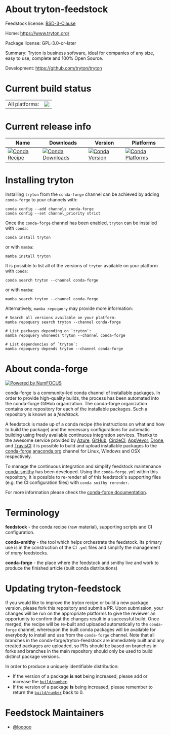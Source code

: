 About tryton-feedstock
======================

Feedstock license: [BSD-3-Clause](https://github.com/conda-forge/tryton-feedstock/blob/main/LICENSE.txt)

Home: https://www.tryton.org/

Package license: GPL-3.0-or-later

Summary: Tryton is business software, ideal for companies of any size, easy to use, complete and 100% Open Source.

Development: https://github.com/tryton/tryton

Current build status
====================


<table><tr><td>All platforms:</td>
    <td>
      <a href="https://dev.azure.com/conda-forge/feedstock-builds/_build/latest?definitionId=24524&branchName=main">
        <img src="https://dev.azure.com/conda-forge/feedstock-builds/_apis/build/status/tryton-feedstock?branchName=main">
      </a>
    </td>
  </tr>
</table>

Current release info
====================

| Name | Downloads | Version | Platforms |
| --- | --- | --- | --- |
| [![Conda Recipe](https://img.shields.io/badge/recipe-tryton-green.svg)](https://anaconda.org/conda-forge/tryton) | [![Conda Downloads](https://img.shields.io/conda/dn/conda-forge/tryton.svg)](https://anaconda.org/conda-forge/tryton) | [![Conda Version](https://img.shields.io/conda/vn/conda-forge/tryton.svg)](https://anaconda.org/conda-forge/tryton) | [![Conda Platforms](https://img.shields.io/conda/pn/conda-forge/tryton.svg)](https://anaconda.org/conda-forge/tryton) |

Installing tryton
=================

Installing `tryton` from the `conda-forge` channel can be achieved by adding `conda-forge` to your channels with:

```
conda config --add channels conda-forge
conda config --set channel_priority strict
```

Once the `conda-forge` channel has been enabled, `tryton` can be installed with `conda`:

```
conda install tryton
```

or with `mamba`:

```
mamba install tryton
```

It is possible to list all of the versions of `tryton` available on your platform with `conda`:

```
conda search tryton --channel conda-forge
```

or with `mamba`:

```
mamba search tryton --channel conda-forge
```

Alternatively, `mamba repoquery` may provide more information:

```
# Search all versions available on your platform:
mamba repoquery search tryton --channel conda-forge

# List packages depending on `tryton`:
mamba repoquery whoneeds tryton --channel conda-forge

# List dependencies of `tryton`:
mamba repoquery depends tryton --channel conda-forge
```


About conda-forge
=================

[![Powered by
NumFOCUS](https://img.shields.io/badge/powered%20by-NumFOCUS-orange.svg?style=flat&colorA=E1523D&colorB=007D8A)](https://numfocus.org)

conda-forge is a community-led conda channel of installable packages.
In order to provide high-quality builds, the process has been automated into the
conda-forge GitHub organization. The conda-forge organization contains one repository
for each of the installable packages. Such a repository is known as a *feedstock*.

A feedstock is made up of a conda recipe (the instructions on what and how to build
the package) and the necessary configurations for automatic building using freely
available continuous integration services. Thanks to the awesome service provided by
[Azure](https://azure.microsoft.com/en-us/services/devops/), [GitHub](https://github.com/),
[CircleCI](https://circleci.com/), [AppVeyor](https://www.appveyor.com/),
[Drone](https://cloud.drone.io/welcome), and [TravisCI](https://travis-ci.com/)
it is possible to build and upload installable packages to the
[conda-forge](https://anaconda.org/conda-forge) [anaconda.org](https://anaconda.org/)
channel for Linux, Windows and OSX respectively.

To manage the continuous integration and simplify feedstock maintenance
[conda-smithy](https://github.com/conda-forge/conda-smithy) has been developed.
Using the ``conda-forge.yml`` within this repository, it is possible to re-render all of
this feedstock's supporting files (e.g. the CI configuration files) with ``conda smithy rerender``.

For more information please check the [conda-forge documentation](https://conda-forge.org/docs/).

Terminology
===========

**feedstock** - the conda recipe (raw material), supporting scripts and CI configuration.

**conda-smithy** - the tool which helps orchestrate the feedstock.
                   Its primary use is in the construction of the CI ``.yml`` files
                   and simplify the management of *many* feedstocks.

**conda-forge** - the place where the feedstock and smithy live and work to
                  produce the finished article (built conda distributions)


Updating tryton-feedstock
=========================

If you would like to improve the tryton recipe or build a new
package version, please fork this repository and submit a PR. Upon submission,
your changes will be run on the appropriate platforms to give the reviewer an
opportunity to confirm that the changes result in a successful build. Once
merged, the recipe will be re-built and uploaded automatically to the
`conda-forge` channel, whereupon the built conda packages will be available for
everybody to install and use from the `conda-forge` channel.
Note that all branches in the conda-forge/tryton-feedstock are
immediately built and any created packages are uploaded, so PRs should be based
on branches in forks and branches in the main repository should only be used to
build distinct package versions.

In order to produce a uniquely identifiable distribution:
 * If the version of a package **is not** being increased, please add or increase
   the [``build/number``](https://docs.conda.io/projects/conda-build/en/latest/resources/define-metadata.html#build-number-and-string).
 * If the version of a package **is** being increased, please remember to return
   the [``build/number``](https://docs.conda.io/projects/conda-build/en/latest/resources/define-metadata.html#build-number-and-string)
   back to 0.

Feedstock Maintainers
=====================

* [@looooo](https://github.com/looooo/)

